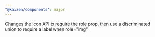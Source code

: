 ```yaml
---
"@kaizen/components": major
---
```


Changes the icon API to require the role prop, then use a discriminated union to require a label when role="img"
